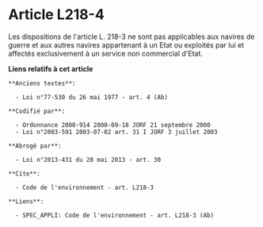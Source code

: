 # Article L218-4

Les dispositions de l'article L. 218-3 ne sont pas applicables aux navires de guerre et aux autres navires appartenant à un
Etat ou exploités par lui et affectés exclusivement à un service non commercial d'Etat.

**Liens relatifs à cet article**

	**Anciens textes**:

	  - Loi n°77-530 du 26 mai 1977 - art. 4 (Ab)

	**Codifié par**:

	  - Ordonnance 2000-914 2000-09-18 JORF 21 septembre 2000
	  - Loi n°2003-591 2003-07-02 art. 31 I JORF 3 juillet 2003

	**Abrogé par**:

	  - Loi n°2013-431 du 28 mai 2013 - art. 30

	**Cite**:

	  - Code de l'environnement - art. L218-3

	**Liens**:

	  - SPEC_APPLI: Code de l'environnement - art. L218-3 (Ab)
